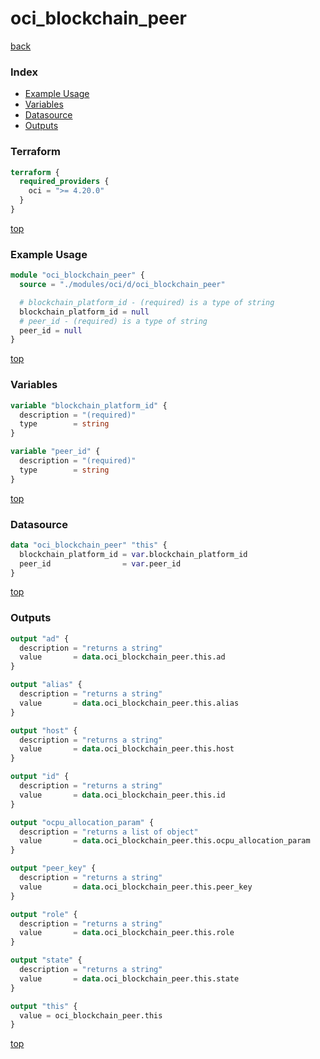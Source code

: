 # oci_blockchain_peer

[back](../oci.md)

### Index

- [Example Usage](#example-usage)
- [Variables](#variables)
- [Datasource](#datasource)
- [Outputs](#outputs)

### Terraform

```terraform
terraform {
  required_providers {
    oci = ">= 4.20.0"
  }
}
```

[top](#index)

### Example Usage

```terraform
module "oci_blockchain_peer" {
  source = "./modules/oci/d/oci_blockchain_peer"

  # blockchain_platform_id - (required) is a type of string
  blockchain_platform_id = null
  # peer_id - (required) is a type of string
  peer_id = null
}
```

[top](#index)

### Variables

```terraform
variable "blockchain_platform_id" {
  description = "(required)"
  type        = string
}

variable "peer_id" {
  description = "(required)"
  type        = string
}
```

[top](#index)

### Datasource

```terraform
data "oci_blockchain_peer" "this" {
  blockchain_platform_id = var.blockchain_platform_id
  peer_id                = var.peer_id
}
```

[top](#index)

### Outputs

```terraform
output "ad" {
  description = "returns a string"
  value       = data.oci_blockchain_peer.this.ad
}

output "alias" {
  description = "returns a string"
  value       = data.oci_blockchain_peer.this.alias
}

output "host" {
  description = "returns a string"
  value       = data.oci_blockchain_peer.this.host
}

output "id" {
  description = "returns a string"
  value       = data.oci_blockchain_peer.this.id
}

output "ocpu_allocation_param" {
  description = "returns a list of object"
  value       = data.oci_blockchain_peer.this.ocpu_allocation_param
}

output "peer_key" {
  description = "returns a string"
  value       = data.oci_blockchain_peer.this.peer_key
}

output "role" {
  description = "returns a string"
  value       = data.oci_blockchain_peer.this.role
}

output "state" {
  description = "returns a string"
  value       = data.oci_blockchain_peer.this.state
}

output "this" {
  value = oci_blockchain_peer.this
}
```

[top](#index)